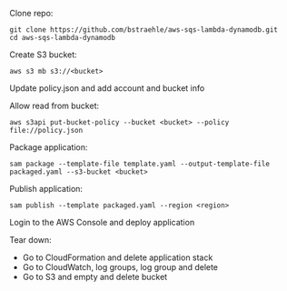 Clone repo:  
```
git clone https://github.com/bstraehle/aws-sqs-lambda-dynamodb.git
cd aws-sqs-lambda-dynamodb
```

Create S3 bucket:  
```
aws s3 mb s3://<bucket>
```

Update policy.json and add account and bucket info  

Allow read from bucket:  
```
aws s3api put-bucket-policy --bucket <bucket> --policy file://policy.json
```

Package application:  
```
sam package --template-file template.yaml --output-template-file packaged.yaml --s3-bucket <bucket>
```

Publish application:  
```
sam publish --template packaged.yaml --region <region>
```

Login to the AWS Console and deploy application  

Tear down:  

- Go to CloudFormation and delete application stack  
- Go to CloudWatch, log groups, log group and delete  
- Go to S3 and empty and delete bucket  
